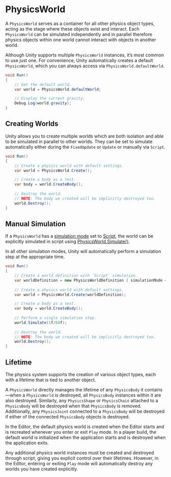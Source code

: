 # PhysicsWorld

A `PhysicsWorld` serves as a container for all other physics object types, acting as the stage where these objects exist and interact.
Each `PhysicsWorld` can be simulated independently and in parallel therefore physics objects within one world cannot interact with objects in another world.

Although Unity supports multiple `PhysicsWorld` instances, it’s most common to use just one.
For convenience, Unity automatically creates a default `PhysicsWorld`, which you can always access via `PhysicsWorld.defaultWorld`.

```csharp
void Run()
{
    // Get the default world.
    var world = PhysicsWorld.defaultWorld;

    // Display the current gravity.
    Debug.Log(world.gravity);
}
```

## Creating Worlds

Unity allows you to create multiple worlds which are both isolation and able to be simulated in parallel to other worlds.
They can be set to simulate automatically either during the `FixedUpdate` or `Update` or manually via `Script`.

```csharp
void Run()
{
    // Create a physics world with default settings.
    var world = PhysicsWorld.Create();

    // Create a body as a test.
    var body = world.CreateBody();
    
    // Destroy the world.
    // NOTE: The body we created will be implicitly destroyed too.
    world.Destroy();
}
```

## Manual Simulation

If a `PhysicsWorld` has a [simulation mode](https://docs.unity3d.com/6000.3/Documentation/ScriptReference/LowLevelPhysics2D.PhysicsWorld-simulationMode.html) set to [Script](https://docs.unity3d.com/6000.3/Documentation/ScriptReference/SimulationMode2D.Script.html),
the world can be explicitly simulated in script using [PhysicsWorld.Simulate()](https://docs.unity3d.com/6000.3/Documentation/ScriptReference/LowLevelPhysics2D.PhysicsWorld.Simulate.html).

In all other simulation modes, Unity will automatically perform a simulation step at the appropriate time.

```csharp
void Run()
{
    // Create a world definition with `Script` simulation.
    var worldDefinition = new PhysicsWorldDefinition { simulationMode = SimulationMode2D.Script };
    
    // Create a physics world with default settings.
    var world = PhysicsWorld.Create(worldDefinition);

    // Create a body as a test.
    var body = world.CreateBody();
    
    // Perform a single simulation step.
    world.Simulate(1f/60f);
    
    // Destroy the world.
    // NOTE: The body we created will be implicitly destroyed too.
    world.Destroy();
}
```


## Lifetime

The physics system supports the creation of various object types, each with a lifetime that is tied to another object.

A `PhysicsWorld` directly manages the lifetime of any `PhysicsBody` it contains—when a `PhysicsWorld` is destroyed, all `PhysicsBody` instances within it are also destroyed.
Similarly, any `PhysicsShape` or `PhysicsChain` attached to a `PhysicsBody` will be destroyed when that `PhysicsBody` is removed.
Additionally, any `PhysicsJoint` connected to a `PhysicsBody` will be destroyed if either of the connected `PhysicsBody` objects is destroyed.

In the Editor, the default physics world is created when the Editor starts and is recreated whenever you enter or exit `Play` mode.
In a player build, the default world is initialized when the application starts and is destroyed when the application exits.

Any additional physics world instances must be created and destroyed through script, giving you explicit control over their lifetimes.
However, in the Editor, entering or exiting `Play` mode will automatically destroy any worlds you have created explicitly.
